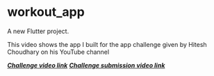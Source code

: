 # workout_app

A new Flutter project.

This video shows the app I built for the app challenge given by Hitesh Choudhary on his YouTube channel

_**[Challenge video link](https://www.youtube.com/watch?v=VFrKjhcTAzE)**_
_**[Challenge submission video link](https://www.youtube.com/watch?v=R6Btv3RMbCU)**_
